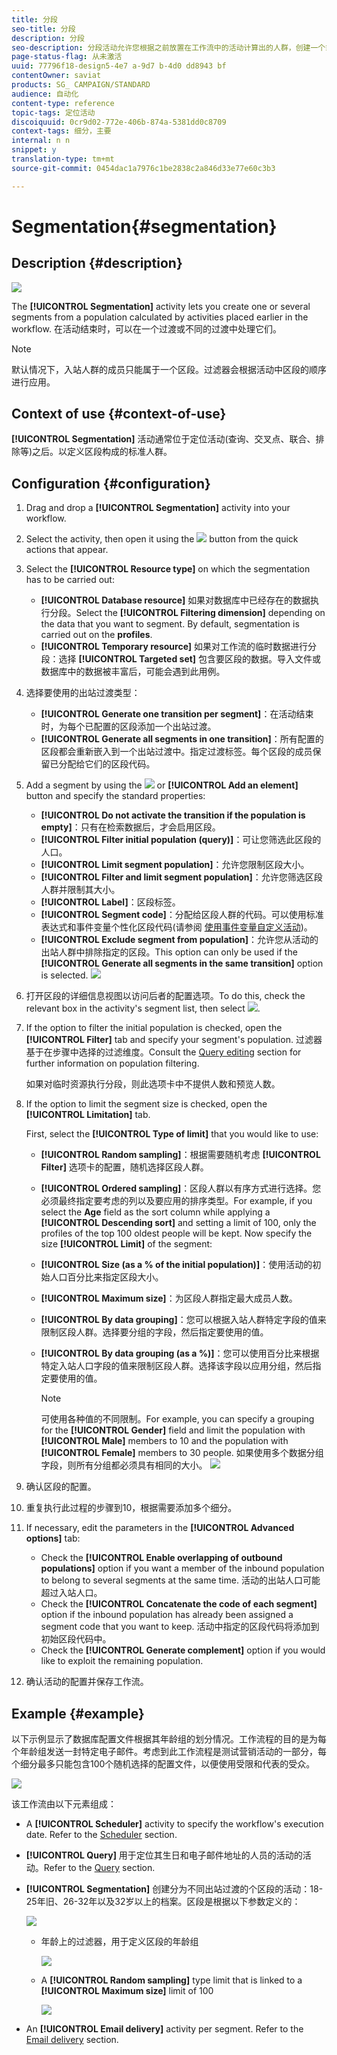 ```yaml
---
title: 分段
seo-title: 分段
description: 分段
seo-description: 分段活动允许您根据之前放置在工作流中的活动计算出的人群，创建一个或多个区段。
page-status-flag: 从未激活
uuid: 77796f18-design5-4e7 a-9d7 b-4d0 dd8943 bf
contentOwner: saviat
products: SG_ CAMPAIGN/STANDARD
audience: 自动化
content-type: reference
topic-tags: 定位活动
discoiquuid: 0cr9d02-772e-406b-874a-5381dd0c8709
context-tags: 细分，主要
internal: n n
snippet: y
translation-type: tm+mt
source-git-commit: 0454dac1a7976c1be2838c2a846d33e77e60c3b3

---
```



# Segmentation{#segmentation}

## Description {#description}

![](assets/segmentation.png)

The **[!UICONTROL Segmentation]** activity lets you create one or several segments from a population calculated by activities placed earlier in the workflow. 在活动结束时，可以在一个过渡或不同的过渡中处理它们。

>[!NOTE]
>
>默认情况下，入站人群的成员只能属于一个区段。过滤器会根据活动中区段的顺序进行应用。

## Context of use {#context-of-use}

**[!UICONTROL Segmentation]** 活动通常位于定位活动(查询、交叉点、联合、排除等)之后。以定义区段构成的标准人群。

## Configuration {#configuration}

1. Drag and drop a **[!UICONTROL Segmentation]** activity into your workflow.
1. Select the activity, then open it using the ![](assets/edit_darkgrey-24px.png) button from the quick actions that appear.
1. Select the **[!UICONTROL Resource type]** on which the segmentation has to be carried out:

   * **[!UICONTROL Database resource]** 如果对数据库中已经存在的数据执行分段。Select the **[!UICONTROL Filtering dimension]** depending on the data that you want to segment. By default, segmentation is carried out on the **profiles**.
   * **[!UICONTROL Temporary resource]** 如果对工作流的临时数据进行分段：选择 **[!UICONTROL Targeted set]** 包含要区段的数据。导入文件或数据库中的数据被丰富后，可能会遇到此用例。

1. 选择要使用的出站过渡类型：

   * **[!UICONTROL Generate one transition per segment]**：在活动结束时，为每个已配置的区段添加一个出站过渡。
   * **[!UICONTROL Generate all segments in one transition]**：所有配置的区段都会重新嵌入到一个出站过渡中。指定过渡标签。每个区段的成员保留已分配给它们的区段代码。

1. Add a segment by using the ![](assets/add_darkgrey-24px.png) or **[!UICONTROL Add an element]** button and specify the standard properties:

   * **[!UICONTROL Do not activate the transition if the population is empty]**：只有在检索数据后，才会启用区段。
   * **[!UICONTROL Filter initial population (query)]**：可让您筛选此区段的人口。
   * **[!UICONTROL Limit segment population]**：允许您限制区段大小。
   * **[!UICONTROL Filter and limit segment population]**：允许您筛选区段人群并限制其大小。
   * **[!UICONTROL Label]**：区段标签。
   * **[!UICONTROL Segment code]**：分配给区段人群的代码。可以使用标准表达式和事件变量个性化区段代码(请参阅 [使用事件变量自定义活动](../../automating/using/calling-a-workflow-with-external-parameters.md#customizing-activities-with-events-variables))。
   * **[!UICONTROL Exclude segment from population]**：允许您从活动的出站人群中排除指定的区段。This option can only be used if the **[!UICONTROL Generate all segments in the same transition]** option is selected.
   ![](assets/wkf_segment_new_segment.png)

1. 打开区段的详细信息视图以访问后者的配置选项。To do this, check the relevant box in the activity's segment list, then select ![](assets/wkf_segment_parameters_24px.png).
1. If the option to filter the initial population is checked, open the **[!UICONTROL Filter]** tab and specify your segment's population. 过滤器基于在步骤中选择的过滤维度。Consult the [Query editing](../../automating/using/editing-queries.md) section for further information on population filtering.

   如果对临时资源执行分段，则此选项卡中不提供人数和预览人数。

1. If the option to limit the segment size is checked, open the **[!UICONTROL Limitation]** tab.

   First, select the **[!UICONTROL Type of limit]** that you would like to use:

   * **[!UICONTROL Random sampling]**：根据需要随机考虑 **[!UICONTROL Filter]** 选项卡的配置，随机选择区段人群。
   * **[!UICONTROL Ordered sampling]**：区段人群以有序方式进行选择。您必须最终指定要考虑的列以及要应用的排序类型。For example, if you select the **Age** field as the sort column while applying a **[!UICONTROL Descending sort]** and setting a limit of 100, only the profiles of the top 100 oldest people will be kept.
   Now specify the size **[!UICONTROL Limit]** of the segment:

   * **[!UICONTROL Size (as a % of the initial population)]**：使用活动的初始人口百分比来指定区段大小。
   * **[!UICONTROL Maximum size]**：为区段人群指定最大成员人数。
   * **[!UICONTROL By data grouping]**：您可以根据入站人群特定字段的值来限制区段人群。选择要分组的字段，然后指定要使用的值。
   * **[!UICONTROL By data grouping (as a %)]**：您可以使用百分比来根据特定入站人口字段的值来限制区段人群。选择该字段以应用分组，然后指定要使用的值。

      >[!NOTE]
      >
      >可使用各种值的不同限制。For example, you can specify a grouping for the **[!UICONTROL Gender]** field and limit the population with **[!UICONTROL Male]** members to 10 and the population with **[!UICONTROL Female]** members to 30 people. 如果使用多个数据分组字段，则所有分组都必须具有相同的大小。
   ![](assets/wkf_segment_limit_by_grouping.png)

1. 确认区段的配置。
1. 重复执行此过程的步骤到10，根据需要添加多个细分。
1. If necessary, edit the parameters in the **[!UICONTROL Advanced options]** tab:

   * Check the **[!UICONTROL Enable overlapping of outbound populations]** option if you want a member of the inbound population to belong to several segments at the same time. 活动的出站人口可能超过入站人口。
   * Check the **[!UICONTROL Concatenate the code of each segment]** option if the inbound population has already been assigned a segment code that you want to keep. 活动中指定的区段代码将添加到初始区段代码中。
   * Check the **[!UICONTROL Generate complement]** option if you would like to exploit the remaining population.

1. 确认活动的配置并保存工作流。

## Example {#example}

以下示例显示了数据库配置文件根据其年龄组的划分情况。工作流程的目的是为每个年龄组发送一封特定电子邮件。考虑到此工作流程是测试营销活动的一部分，每个细分最多只能包含100个随机选择的配置文件，以便使用受限和代表的受众。

![](assets/wkf_segment_example_4.png)

该工作流由以下元素组成：

* A **[!UICONTROL Scheduler]** activity to specify the workflow's execution date. Refer to the [Scheduler](../../automating/using/scheduler.md) section.
* **[!UICONTROL Query]** 用于定位其生日和电子邮件地址的人员的活动的活动。Refer to the [Query](../../automating/using/query.md) section.
* **[!UICONTROL Segmentation]** 创建分为不同出站过渡的个区段的活动：18-25年旧、26-32年以及32岁以上的档案。区段是根据以下参数定义的：

   ![](assets/wkf_segment_example_3.png)

   * 年龄上的过滤器，用于定义区段的年龄组

      ![](assets/wkf_segment_new_segment.png)

   * A **[!UICONTROL Random sampling]** type limit that is linked to a **[!UICONTROL Maximum size]** limit of 100

      ![](assets/wkf_segment_example_1.png)

* An **[!UICONTROL Email delivery]** activity per segment. Refer to the [Email delivery](../../automating/using/email-delivery.md) section.

